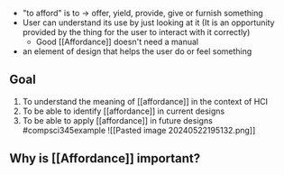 - "to afford" is to $\rightarrow$ offer, yield, provide, give or furnish something
- User can understand its use by just looking at it (It is an opportunity provided by the thing for the user to interact with it correctly)
	- Good [[Affordance]] doesn't need a manual
- an element of design that helps the user do or feel something
## Goal
1. To understand the meaning of [[affordance]] in the context of HCI
2. To be able to identify [[affordance]] in current designs
3. To be able to apply [[affordance]] in future designs
#compsci345example 
![[Pasted image 20240522195132.png]]
## Why is [[Affordance]] important?